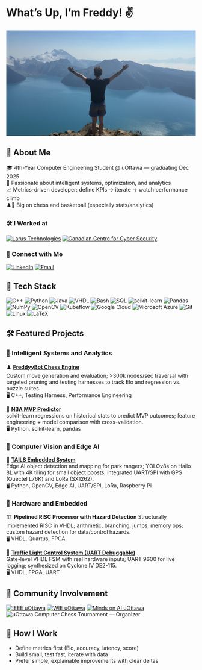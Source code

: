 # What’s Up, I’m Freddy! ✌️

<p align="center">
  <img src="Assets/Mountain.jpg" alt="Banner" style="width:100%; max-height:280px; object-fit: cover;" />
</p>

## 📝 About Me  
🎓 4th-Year Computer Engineering Student @ uOttawa — graduating Dec 2025  
🧠 Passionate about intelligent systems, optimization, and analytics  
📈 Metrics-driven developer: define KPIs → iterate → watch performance climb  
♟️🏀 Big on chess and basketball (especially stats/analytics)

### 🛠️ I Worked at  
[![Larus Technologies](https://img.shields.io/badge/Larus_Technologies-Data_Science_&_MLOps-green?style=flat)](https://www.larus.com/)
[![Canadian Centre for Cyber Security](https://img.shields.io/badge/Canadian_Centre_for_Cyber_Security-Software_Dev-purple?style=flat)](https://cyber.gc.ca/en/)

### 🔗 Connect with Me  
[![LinkedIn](https://img.shields.io/badge/LinkedIn-Connect-blue?style=for-the-badge&logo=linkedin)](https://www.linkedin.com/in/frederick-wilson-andrews/)
[![Email](https://img.shields.io/badge/Email-Contact-red?style=for-the-badge&logo=gmail)](mailto:Freddywandrews@gmail.com)

## 🔧 Tech Stack  
![C++](https://img.shields.io/badge/C++-004482?style=for-the-badge&logo=c%2B%2B&logoColor=white)
![Python](https://img.shields.io/badge/Python-3776AB?style=for-the-badge&logo=python&logoColor=white)
![Java](https://img.shields.io/badge/Java-ED8B00?style=for-the-badge&logo=openjdk&logoColor=white)
![VHDL](https://img.shields.io/badge/VHDL-3671A7?style=for-the-badge&logo=hdl&logoColor=white)
![Bash](https://img.shields.io/badge/Bash-121011?style=for-the-badge&logo=gnu-bash&logoColor=white)
![SQL](https://img.shields.io/badge/SQL-336791?style=for-the-badge&logo=postgresql&logoColor=white)
![scikit-learn](https://img.shields.io/badge/scikit--learn-F7931E?style=for-the-badge&logo=scikitlearn&logoColor=white)
![Pandas](https://img.shields.io/badge/Pandas-150458?style=for-the-badge&logo=pandas&logoColor=white)
![NumPy](https://img.shields.io/badge/NumPy-013243?style=for-the-badge&logo=numpy&logoColor=white)
![OpenCV](https://img.shields.io/badge/OpenCV-5C3EE8?style=for-the-badge&logo=opencv&logoColor=white)
![Kubeflow](https://img.shields.io/badge/Kubeflow-326CE5?style=for-the-badge&logo=kubeflow&logoColor=white)
![Google Cloud](https://img.shields.io/badge/Google_Cloud-4285F4?style=for-the-badge&logo=googlecloud&logoColor=white)
![Microsoft Azure](https://img.shields.io/badge/Azure-0078D4?style=for-the-badge&logo=microsoftazure&logoColor=white)
![Git](https://img.shields.io/badge/Git-F05032?style=for-the-badge&logo=git&logoColor=white)
![Linux](https://img.shields.io/badge/Linux-000000?style=for-the-badge&logo=linux&logoColor=white)
![LaTeX](https://img.shields.io/badge/LaTeX-008080?style=for-the-badge&logo=latex&logoColor=white)

## 🛠️ Featured Projects

### :thinking: Intelligent Systems and Analytics

♟️ [**FreddyyBot Chess Engine**](https://github.com/FreddyyAndrews/FreddyyBot)  
Custom move generation and evaluation; >300k nodes/sec traversal with targeted pruning and testing harnesses to track Elo and regression vs. puzzle suites.  
🖥️ C++, Testing Harness, Performance Engineering

🏀 [**NBA MVP Predictor**](https://github.com/FreddyyAndrews/NBA-MVP-Predictor)  
scikit-learn regressions on historical stats to predict MVP outcomes; feature engineering + model comparison with cross-validation.  
🖥️ Python, scikit-learn, pandas

### :eyes: Computer Vision and Edge AI

🚁 [**TAILS Embedded System**](https://github.com/FreddyyAndrews/TAILS-Embedded)  
Edge AI object detection and mapping for park rangers; YOLOv8s on Hailo 8L with 4K tiling for small object boosts; integrated UART/SPI with GPS (Quectel L76K) and LoRa (SX1262).  
🖥️ Python, OpenCV, Edge AI, UART/SPI, LoRa, Raspberry Pi

### :electric_plug: Hardware and Embedded

🏗️ **Pipelined RISC Processor with Hazard Detection**
Structurally implemented RISC in VHDL; arithmetic, branching, jumps, memory ops; custom hazard detection for data/control hazards.  
🖥️ VHDL, Quartus, FPGA

🚦 [**Traffic Light Control System (UART Debuggable)**](https://github.com/FreddyyAndrews/Traffic-Light-Control-System-With-UART)  
Gate-level VHDL FSM with real hardware inputs; UART 9600 for live logging; synthesized on Cyclone IV DE2-115.  
🖥️ VHDL, FPGA, UART

## 🤝 Community Involvement
[![IEEE uOttawa](https://img.shields.io/badge/IEEE_uOttawa-Treasurer-1A3E8C?style=flat&logo=ieee&logoColor=white)](https://www.linkedin.com/company/ieee-university-of-ottawa-student-branch/)
[![WIE uOttawa](https://img.shields.io/badge/WIE_uOttawa-Treasurer-7B3FA3?style=flat&logo=ieee&logoColor=white)](https://www.linkedin.com/company/uottawa-women-in-engineering/)
[![Minds on AI uOttawa](https://img.shields.io/badge/%F0%9F%A7%A0_Minds_on_AI_uOttawa-Treasurer-0A66C2?style=flat)](https://www.linkedin.com/company/minds-on-ai-ottawa/)
![uOttawa Computer Chess Tournament — Organizer](https://img.shields.io/badge/uOttawa_Computer_Chess_Tournament-Organizer-000000?style=flat&logo=lichess&logoColor=white)


## 🧭 How I Work
- Define metrics first (Elo, accuracy, latency, score)
- Build small, test fast, iterate with data
- Prefer simple, explainable improvements with clear deltas